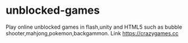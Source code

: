 # unblocked-games
Play online unblocked games in flash,unity and HTML5 such as bubble shooter,mahjong,pokemon,backgammon.
Link https://crazygames.cc
